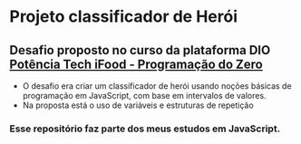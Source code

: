 # Projeto classificador de Herói

## Desafio proposto no curso da plataforma DIO [Potência Tech iFood - Programação do Zero](https://web.dio.me/)
- O desafio era criar um classificador de herói usando noções básicas de programação em JavaScript, com base em intervalos de valores.
- Na proposta está o uso de variáveis e estruturas de repetição

### Esse repositório faz parte dos meus estudos em JavaScript. 